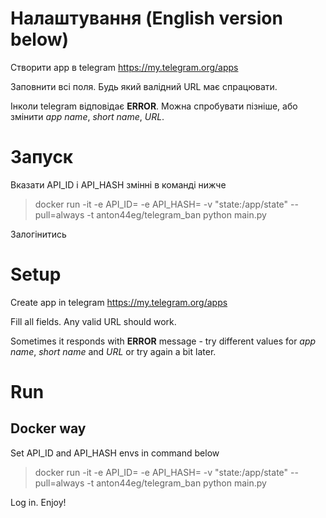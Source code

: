 # Налаштування (English version below)

Створити app в telegram https://my.telegram.org/apps

Заповнити всі поля. Будь який валідний URL має спрацювати.

Інколи telegram відповідає **ERROR**. Можна спробувати пізніше, або змінити _app name_, _short name_, _URL_.

# Запуск

Вказати API_ID і API_HASH змінні в команді нижче

> docker run -it -e API_ID= -e API_HASH= -v "state:/app/state" --pull=always -t anton44eg/telegram_ban python main.py

Залогінитись

# Setup

Create app in telegram https://my.telegram.org/apps

Fill all fields. Any valid URL should work.

Sometimes it responds with **ERROR** message - try different values for _app name_, _short name_ and _URL_ or try again a bit later.

# Run 

## Docker way

Set API_ID and API_HASH envs in command below

> docker run -it -e API_ID= -e API_HASH= -v "state:/app/state" --pull=always -t anton44eg/telegram_ban python main.py

Log in. Enjoy!
